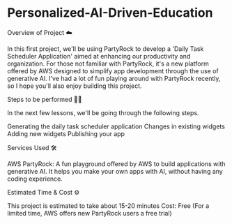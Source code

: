 # Personalized-AI-Driven-Education
Overview of Project ☁️

In this first project, we'll be using PartyRock to develop a 'Daily Task Scheduler Application' aimed at enhancing our productivity and organization. For those not familiar with PartyRock, it's a new platform offered by AWS designed to simplify app development through the use of generative AI. I've had a lot of fun playing around with PartyRock recently, so I hope you'll also enjoy building this project.


Steps to be performed 👩‍💻

In the next few lessons, we'll be going through the following steps.

Generating the daily task scheduler application
Changes in existing widgets
Adding new widgets
Publishing your app

Services Used 🛠

AWS PartyRock: A fun playground offered by AWS to build applications with generative AI. It helps you make your own apps with AI, without having any coding experience.

Estimated Time & Cost ⚙️

This project is estimated to take about 15-20 minutes
Cost: Free (For a limited time, AWS offers new PartyRock users a free trial)



